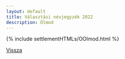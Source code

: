 ```yaml
---
layout: default
title: Választási névjegyzék 2022
description: Ólmod
---
```


{% include settlementHTMLs/OOlmod.html %}

[Vissza](./)